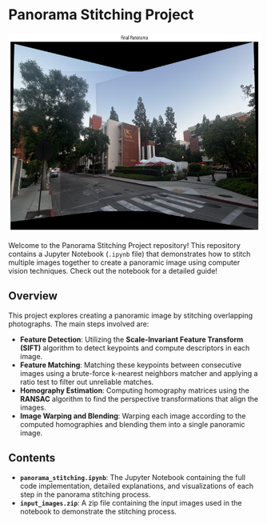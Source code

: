 # Panorama Stitching Project

<div align="center">
  <img src="final_panorama.png" alt="Final Panorama" width="800" height="400">
</div>

Welcome to the Panorama Stitching Project repository! This repository contains a Jupyter Notebook (`.ipynb` file) that demonstrates how to stitch multiple images together to create a panoramic image using computer vision techniques. Check out the notebook for a detailed guide!

## Overview

This project explores creating a panoramic image by stitching overlapping photographs. The main steps involved are:

- **Feature Detection**: Utilizing the **Scale-Invariant Feature Transform (SIFT)** algorithm to detect keypoints and compute descriptors in each image.
- **Feature Matching**: Matching these keypoints between consecutive images using a brute-force k-nearest neighbors matcher and applying a ratio test to filter out unreliable matches.
- **Homography Estimation**: Computing homography matrices using the **RANSAC** algorithm to find the perspective transformations that align the images.
- **Image Warping and Blending**: Warping each image according to the computed homographies and blending them into a single panoramic image.

## Contents

- **`panorama_stitching.ipynb`**: The Jupyter Notebook containing the full code implementation, detailed explanations, and visualizations of each step in the panorama stitching process.
- **`input_images.zip`**: A zip file containing the input images used in the notebook to demonstrate the stitching process.
